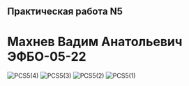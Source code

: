 ## Практическая работа N5

# Махнев Вадим Анатольевич ЭФБО-05-22

![PCS5(4)](https://github.com/user-attachments/assets/a283ec6a-b1a7-4c4f-a207-50d6f64389e6)
![PCS5(3)](https://github.com/user-attachments/assets/75ca6e4f-11f1-49fe-bce0-f3aab0a1ad35)
![PCS5(2)](https://github.com/user-attachments/assets/37ccc2c7-c644-4ec7-a905-4994e3ba14a9)
![PCS5(1)](https://github.com/user-attachments/assets/6315339b-a37f-4988-96e7-fe7971de8591)
